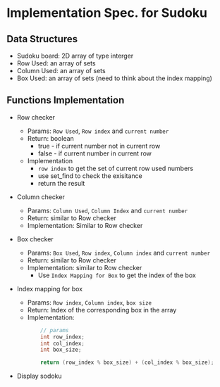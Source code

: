 # Implementation Spec. for Sudoku

## Data Structures

- Sudoku board:  2D array of type interger
- Row Used: an array of sets
- Column Used: an array of sets
- Box Used: an array of sets (need to think about the index mapping)

## Functions Implementation

- Row checker	
	
	- Params: `Row Used`, `Row index` and `current number`
	- Return: boolean		
		- true - if current number not in current row
		- false - if current number in current row
	- Implementation
		- `row index` to get the set of current row used numbers
		-  use set_find to check the exisitance
		-  return the result

- Column checker	
	- Params: `Column Used`, `Column Index` and `current number`
 	- Return: similar to Row checker
	- Implementation: Similar to Row checker

- Box checker	
	- Params: `Box Used`, `Row index`, `Column index` and `current number`
	- Return: similar to Row checker
	- Implementation: similar to Row checker
		- Use `Index Mapping for Box` to get the index of the box

- Index mapping for box
	- Params: `Row index`, `Column index`, `box size`
	- Return: Index of the corresponding box in the array 
	- Implementation: 
		```c
			// params
			int row_index;
			int col_index;
			int box_size;

			return (row_index % box_size) + (col_index % box_size);
		```
- Display sodoku
				
		


